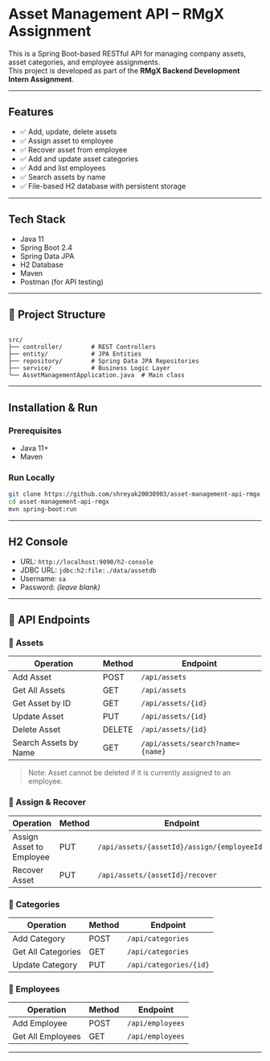 # Asset Management API – RMgX Assignment

This is a Spring Boot-based RESTful API for managing company assets, asset categories, and employee assignments.  
This project is developed as part of the **RMgX Backend Development Intern Assignment**.

---

##  Features

- ✅ Add, update, delete assets  
- ✅ Assign asset to employee  
- ✅ Recover asset from employee  
- ✅ Add and update asset categories  
- ✅ Add and list employees  
- ✅ Search assets by name  
- ✅ File-based H2 database with persistent storage  

---

##  Tech Stack

- Java 11  
- Spring Boot 2.4  
- Spring Data JPA  
- H2 Database  
- Maven  
- Postman (for API testing)

---

## 📂 Project Structure

```

src/
├── controller/        # REST Controllers
├── entity/            # JPA Entities
├── repository/        # Spring Data JPA Repositories
├── service/           # Business Logic Layer
└── AssetManagementApplication.java  # Main class

````

---

##  Installation & Run

### Prerequisites
- Java 11+
- Maven

### Run Locally

```bash
git clone https://github.com/shreyak20030903/asset-management-api-rmgx.git
cd asset-management-api-rmgx
mvn spring-boot:run
````

---

##  H2 Console

* URL: `http://localhost:9090/h2-console`
* JDBC URL: `jdbc:h2:file:./data/assetdb`
* Username: `sa`
* Password: *(leave blank)*

---

## 📡 API Endpoints

### 🔹 Assets

| Operation             | Method | Endpoint                         |
| --------------------- | ------ | -------------------------------- |
| Add Asset             | POST   | `/api/assets`                    |
| Get All Assets        | GET    | `/api/assets`                    |
| Get Asset by ID       | GET    | `/api/assets/{id}`               |
| Update Asset          | PUT    | `/api/assets/{id}`               |
| Delete Asset          | DELETE | `/api/assets/{id}`               |
| Search Assets by Name | GET    | `/api/assets/search?name={name}` |

> Note: Asset cannot be deleted if it is currently assigned to an employee.

### 🔹 Assign & Recover

| Operation                | Method | Endpoint                                    |
| ------------------------ | ------ | ------------------------------------------- |
| Assign Asset to Employee | PUT    | `/api/assets/{assetId}/assign/{employeeId}` |
| Recover Asset            | PUT    | `/api/assets/{assetId}/recover`             |

### 🔹 Categories

| Operation          | Method | Endpoint               |
| ------------------ | ------ | ---------------------- |
| Add Category       | POST   | `/api/categories`      |
| Get All Categories | GET    | `/api/categories`      |
| Update Category    | PUT    | `/api/categories/{id}` |

### 🔹 Employees

| Operation         | Method | Endpoint         |
| ----------------- | ------ | ---------------- |
| Add Employee      | POST   | `/api/employees` |
| Get All Employees | GET    | `/api/employees` |

---
